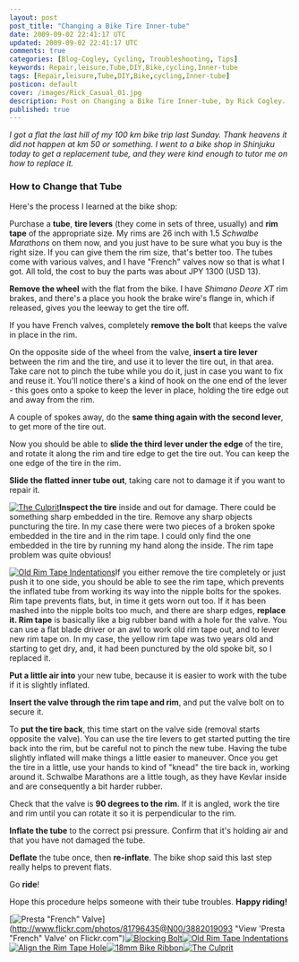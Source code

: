 ```yaml
---           
layout: post
post_title: "Changing a Bike Tire Inner-tube"
date: 2009-09-02 22:41:17 UTC
updated: 2009-09-02 22:41:17 UTC
comments: true
categories: [Blog-Cogley, Cycling, Troubleshooting, Tips]
keywords: Repair,leisure,Tube,DIY,Bike,cycling,Inner-tube
tags: [Repair,leisure,Tube,DIY,Bike,cycling,Inner-tube]
posticon: default
cover: /images/Rick_Casual_01.jpg
description: Post on Changing a Bike Tire Inner-tube, by Rick Cogley. 
published: true
---
```


_I got a flat the last hill of my 100 km bike trip last Sunday. Thank heavens it did not happen at km 50 or something. I went to a bike shop in Shinjuku today to get a replacement tube, and they were kind enough to tutor me on how to replace it._

<!--more--> 

### How to Change that Tube



Here's the process I learned at the bike shop: 





Purchase a **tube**, **tire levers** (they come in sets of three, usually) and **rim tape** of the appropriate size. My rims are 26 inch with 1.5 _Schwalbe Marathons_ on them now, and you just have to be sure what you buy is the right size. If you can give them the rim size, that's better too. The tubes come with various valves, and I have "French" valves now so that is what I got. All told, the cost to buy the parts was about JPY 1300 (USD 13).


**Remove the wheel** with the flat from the bike. I have _Shimano Deore XT_ rim brakes, and there's a place you hook the brake wire's flange in, which if released, gives you the leeway to get the tire off.


[](http://www.flickr.com/photos/81796435@N00/3882814988 "View 'Blocking Bolt' on Flickr.com")If you have French valves, completely **remove the bolt** that keeps the valve in place in the rim. 


On the opposite side of the wheel from the valve, **insert a tire lever** between the rim and the tire, and use it to lever the tire out, in that area. Take care not to pinch the tube while you do it, just in case you want to fix and reuse it. You'll notice there's a kind of hook on the one end of the lever - this goes onto a spoke to keep the lever in place, holding the tire edge out and away from the rim.


A couple of spokes away, do the **same thing again with the second lever**, to get more of the tire out. 


Now you should be able to **slide the third lever under the edge** of the tire, and rotate it along the rim and tire edge to get the tire out. You can keep the one edge of the tire in the rim.


**Slide the flatted inner tube out**, taking care not to damage it if you want to repair it.


[![The Culprit](http://farm4.static.flickr.com/3459/3882810156_540ef9575b_m.jpg)](http://www.flickr.com/photos/81796435@N00/3882810156 "View 'The Culprit' on Flickr.com")**Inspect the tire** inside and out for damage. There could be something sharp embedded in the tire. Remove any sharp objects puncturing the tire. In my case there were two pieces of a broken spoke embedded in the tire and in the rim tape. I could only find the one embedded in the tire by running my hand along the inside. The rim tape problem was quite obvious!


[![Old Rim Tape Indentations](http://farm3.static.flickr.com/2596/3882814084_c632d16684_m.jpg)](http://www.flickr.com/photos/81796435@N00/3882814084 "View 'Old Rim Tape Indentations' on Flickr.com")If you either remove the tire completely or just push it to one side, you should be able to see the rim tape, which prevents the inflated tube from working its way into the nipple bolts for the spokes. Rim tape prevents flats, but, in time it gets worn out too. If it has been mashed into the nipple bolts too much, and there are sharp edges, **replace it. Rim tape** is basically like a big rubber band with a hole for the valve. You can use a flat blade driver or an awl to work old rim tape out, and to lever new rim tape on. In my case, the yellow rim tape was two years old and starting to get dry, and, it had been punctured by the old spoke bit, so I replaced it.


**Put a little air into** your new tube, because it is easier to work with the tube if it is slightly inflated. 


**Insert the valve through the rim tape and rim**, and put the valve bolt on to secure it.


To **put the tire back**, this time start on the valve side (removal starts opposite the valve). You can use the tire levers to get started putting the tire back into the rim, but be careful not to pinch the new tube. Having the tube slightly inflated will make things a little easier to maneuver. Once you get the tire in a little, use your hands to kind of "knead" the tire back in, working around it. Schwalbe Marathons are a little tough, as they have Kevlar inside and are consequently a bit harder rubber.


Check that the valve is **90 degrees to the rim**. If it is angled, work the tire and rim until you can rotate it so it is perpendicular to the rim.


**Inflate the tube** to the correct psi pressure. Confirm that it's holding air and that you have not damaged the tube.


**Deflate** the tube once, then **re-inflate**. The bike shop said this last step really helps to prevent flats.


Go **ride**!





Hope this procedure helps someone with their tube troubles. **Happy riding!**

[![Presta "French" Valve](http://farm3.static.flickr.com/2451/3882019093_918afc6b97_s.jpg)](http://www.flickr.com/photos/81796435@N00/3882019093 "View 'Presta "French" Valve' on Flickr.com")[![Blocking Bolt](http://farm3.static.flickr.com/2669/3882814988_199e4ffb5a_s.jpg)](http://www.flickr.com/photos/81796435@N00/3882814988 "View 'Blocking Bolt' on Flickr.com")[![Old Rim Tape Indentations](http://farm3.static.flickr.com/2596/3882814084_c632d16684_s.jpg)](http://www.flickr.com/photos/81796435@N00/3882814084 "View 'Old Rim Tape Indentations' on Flickr.com")[![Align the Rim Tape Hole](http://farm3.static.flickr.com/2485/3882016725_a661e4030c_s.jpg)](http://www.flickr.com/photos/81796435@N00/3882016725 "View 'Align the Rim Tape Hole' on Flickr.com")[![18mm Bike Ribbon](http://farm3.static.flickr.com/2577/3882015671_321ae06b18_s.jpg)](http://www.flickr.com/photos/81796435@N00/3882015671 "View '18mm Bike Ribbon' on Flickr.com")[![The Culprit](http://static.flickr.com/3459/3882810156_540ef9575b_s.jpg)](http://www.flickr.com/photos/81796435@N00/3882810156 "View 'The Culprit' on Flickr.com")